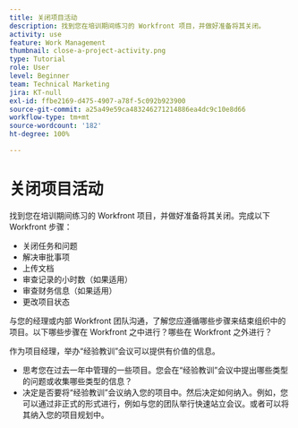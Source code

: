 ```yaml
---
title: 关闭项目活动
description: 找到您在培训期间练习的 Workfront 项目，并做好准备将其关闭。
activity: use
feature: Work Management
thumbnail: close-a-project-activity.png
type: Tutorial
role: User
level: Beginner
team: Technical Marketing
jira: KT-null
exl-id: ffbe2169-d475-4907-a78f-5c092b923900
source-git-commit: a25a49e59ca483246271214886ea4dc9c10e8d66
workflow-type: tm+mt
source-wordcount: '182'
ht-degree: 100%

---
```


# 关闭项目活动

找到您在培训期间练习的 Workfront 项目，并做好准备将其关闭。完成以下 Workfront 步骤：

* 关闭任务和问题
* 解决审批事项
* 上传文档
* 审查记录的小时数（如果适用）
* 审查财务信息（如果适用）
* 更改项目状态

与您的经理或内部 Workfront 团队沟通，了解您应遵循哪些步骤来结束组织中的项目。以下哪些步骤在 Workfront 之中进行？哪些在 Workfront 之外进行？

作为项目经理，举办“经验教训”会议可以提供有价值的信息。

* 思考您在过去一年中管理的一些项目。您会在“经验教训”会议中提出哪些类型的问题或收集哪些类型的信息？
* 决定是否要将“经验教训”会议纳入您的项目中。然后决定如何纳入。例如，您可以通过非正式的形式进行，例如与您的团队举行快速站立会议。或者可以将其纳入您的项目规划中。
